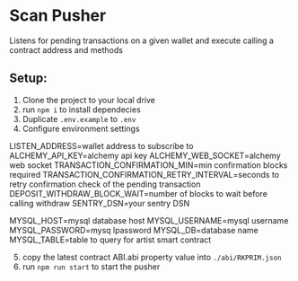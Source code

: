 # Scan Pusher

Listens for pending transactions on a given wallet and execute calling a contract address and methods

## Setup:

1. Clone the project to your local drive
2. run `npm i` to install dependecies
3. Duplicate `.env.example` to `.env`
4. Configure environment settings

  LISTEN_ADDRESS=wallet address to subscribe to
  ALCHEMY_API_KEY=alchemy api key
  ALCHEMY_WEB_SOCKET=alchemy web socket
  TRANSACTION_CONFIRMATION_MIN=min confirmation blocks required
  TRANSACTION_CONFIRMATION_RETRY_INTERVAL=seconds to retry confirmation check of the pending transaction
  DEPOSIT_WITHDRAW_BLOCK_WAIT=number of blocks to wait before calling withdraw
  SENTRY_DSN=your sentry DSN

  MYSQL_HOST=mysql database host
  MYSQL_USERNAME=mysql username
  MYSQL_PASSWORD=mysq lpassword
  MYSQL_DB=database name
  MYSQL_TABLE=table to query for artist smart contract

5. copy the latest contract ABI.abi property value into `./abi/RKPRIM.json`
6. run `npm run start` to start the pusher